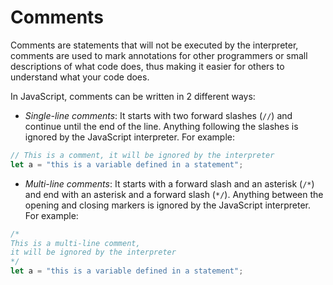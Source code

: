 # Comments

Comments are statements that will not be executed by the interpreter, comments are used to mark annotations for other programmers or small descriptions of what code does, thus making it easier for others to understand what your code does.

In JavaScript, comments can be written in 2 different ways:

* _Single-line comments_: It starts with two forward slashes (`//`) and continue until the end of the line. Anything following the slashes is ignored by the JavaScript interpreter. For example:

```javascript
// This is a comment, it will be ignored by the interpreter
let a = "this is a variable defined in a statement";
```

* _Multi-line comments_: It starts with a forward slash and an asterisk (`/*`) and end with an asterisk and a forward slash (`*/`). Anything between the opening and closing markers is ignored by the JavaScript interpreter. For example:

```javascript
/*
This is a multi-line comment,
it will be ignored by the interpreter
*/
let a = "this is a variable defined in a statement";
```

